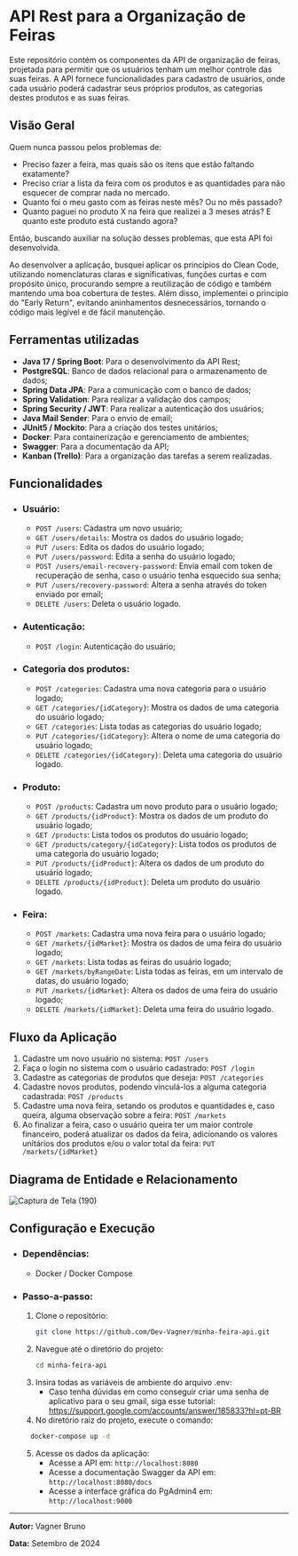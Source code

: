 # API Rest para a Organização de Feiras
Este repositório contém os componentes da API de organização de feiras, projetada para permitir que os usuários tenham um melhor controle das suas 
feiras. A API fornece funcionalidades para cadastro de usuários, onde cada usuário poderá cadastrar seus próprios produtos, as categorias destes 
produtos e as suas feiras.

## Visão Geral
Quem nunca passou pelos problemas de: 
  - Preciso fazer a feira, mas quais são os itens que estão faltando exatamente?
  - Preciso criar a lista da feira com os produtos e as quantidades para não esquecer de comprar nada no mercado.
  - Quanto foi o meu gasto com as feiras neste mês? Ou no mês passado?
  - Quanto paguei no produto X na feira que realizei a 3 meses atrás? E quanto este produto está custando agora?

Então, buscando auxiliar na solução desses problemas, que esta API foi desenvolvida. 

Ao desenvolver a aplicação, busquei aplicar os princípios do Clean Code, utilizando nomenclaturas claras e significativas,
funções curtas e com propósito único, procurando sempre a reutilização de código e  também mantendo uma boa cobertura de testes.
Além disso, implementei o princípio do "Early Return", evitando aninhamentos desnecessários, tornando o código mais legível e de
fácil manutenção.

## Ferramentas utilizadas
  - **Java 17 / Spring Boot**: Para o desenvolvimento da API Rest;
  - **PostgreSQL**: Banco de dados relacional para o armazenamento de dados;
  - **Spring Data JPA**: Para a comunicação com o banco de dados;
  - **Spring Validation**: Para realizar a validação dos campos;
  - **Spring Security / JWT**: Para realizar a autenticação dos usuários;
  - **Java Mail Sender**: Para o envio de email;
  - **JUnit5 / Mockito**: Para a criação dos testes unitários;
  - **Docker**: Para containerização e gerenciamento de ambientes;
  - **Swagger**: Para a documentação da API;
  - **Kanban (Trello)**: Para a organização das tarefas a serem realizadas.

## Funcionalidades
  - ### Usuário:
    - `POST /users`: Cadastra um novo usuário;
    - `GET /users/details`: Mostra os dados do usuário logado;
    - `PUT /users`: Edita os dados do usuário logado;
    - `PUT /users/password`: Edita a senha do usuário logado;
    - `POST /users/email-recovery-password`: Envia email com token de recuperação de senha, caso o usuário tenha esquecido sua senha;
    - `PUT /users/recovery-password`: Altera a senha através do token enviado por email;
    - `DELETE /users`: Deleta o usuário logado.

  - ### Autenticação:
    - `POST /login`: Autenticação do usuário;
  
  - ### Categoria dos produtos:
    - `POST /categories`: Cadastra uma nova categoria para o usuário logado;
    - `GET /categories/{idCategory}`: Mostra os dados de uma categoria do usuário logado;
    - `GET /categories`: Lista todas as categorias do usuário logado;
    - `PUT /categories/{idCategory}`: Altera o nome de uma categoria do usuário logado;
    - `DELETE /categories/{idCategory}`: Deleta uma categoria do usuário logado.

  - ### Produto:
    - `POST /products`: Cadastra um novo produto para o usuário logado;
    - `GET /products/{idProduct}`: Mostra os dados de um produto do usuário logado;
    - `GET /products`: Lista todos os produtos do usuário logado;
    - `GET /products/category/{idCategory}`: Lista todos os produtos de uma categoria do usuário logado;
    - `PUT /products/{idProduct}`: Altera os dados de um produto do usuário logado;
    - `DELETE /products/{idProduct}`: Deleta um produto do usuário logado.

  - ### Feira:
    - `POST /markets`: Cadastra uma nova feira para o usuário logado;
    - `GET /markets/{idMarket}`: Mostra os dados de uma feira do usuário logado;
    - `GET /markets`: Lista todas as feiras do usuário logado;
    - `GET /markets/byRangeDate`: Lista todas as feiras, em um intervalo de datas, do usuário logado;
    - `PUT /markets/{idMarket}`: Altera os dados de uma feira do usuário logado;
    - `DELETE /markets/{idMarket}`: Deleta uma feira do usuário logado.

## Fluxo da Aplicação
1. Cadastre um novo usuário no sistema: `POST /users`
2. Faça o login no sistema com o usuário cadastrado: `POST /login`
3. Cadastre as categorias de produtos que deseja: `POST /categories`
4. Cadastre novos produtos, podendo vinculá-los a alguma categoria cadastrada: `POST /products`
5. Cadastre uma nova feira, setando os produtos e quantidades e, caso queira, alguma observação sobre a feira: `POST /markets` 
6. Ao finalizar a feira, caso o usuário queira ter um maior controle financeiro, poderá atualizar os dados da feira, adicionando os valores unitários
dos produtos e/ou o valor total da feira: `PUT /markets/{idMarket}`

## Diagrama de Entidade e Relacionamento
![Captura de Tela (190)](https://github.com/user-attachments/assets/63ca459c-10ec-47b2-bc3b-fb53e9e0efef)

## Configuração e Execução
  - ### Dependências:
    - Docker / Docker Compose
  - ### Passo-a-passo:
    1. Clone o repositório:
        ```bash
        git clone https://github.com/Dev-Vagner/minha-feira-api.git
        ```
    2. Navegue até o diretório do projeto:
        ```bash
        cd minha-feira-api
        ```
    3. Insira todas as variáveis de ambiente do arquivo .env:
       - Caso tenha dúvidas em como conseguir criar uma senha de aplicativo para o seu gmail, siga esse tutorial: https://support.google.com/accounts/answer/185833?hl=pt-BR
    4. No diretório raiz do projeto, execute o comando:
      ```bash
        docker-compose up -d
      ```
    5. Acesse os dados da aplicação:
       - Acesse a API em: `http://localhost:8080`
       - Acesse a documentação Swagger da API em: `http://localhost:8080/docs`
       - Acesse a interface gráfica do PgAdmin4 em: `http://localhost:9000`

---

**Autor:** Vagner Bruno

**Data:** Setembro de 2024
